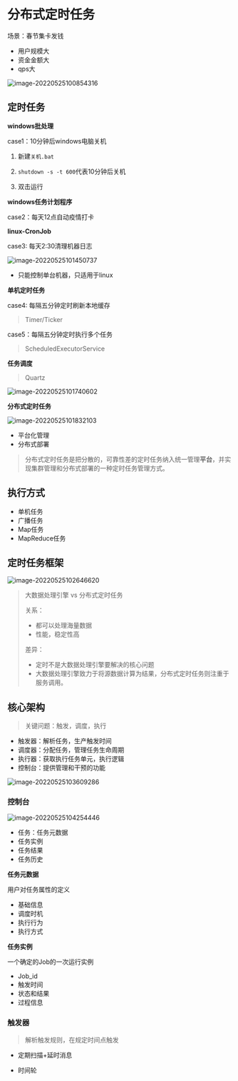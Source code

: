 # 分布式定时任务

场景：春节集卡发钱

- 用户规模大
- 资金金额大
- qps大

![image-20220525100854316](https://raw.githubusercontent.com/Usigned/pic-typora/main/images/image-20220525100854316.png)

## 定时任务

**windows批处理**

case1：10分钟后windows电脑关机

1. 新建`关机.bat`

2. `shutdown -s -t 600`代表10分钟后关机
3. 双击运行

**windows任务计划程序**

case2：每天12点自动疫情打卡

**linux-CronJob**

case3: 每天2:30清理机器日志

![image-20220525101450737](https://raw.githubusercontent.com/Usigned/pic-typora/main/images/image-20220525101450737.png)

- 只能控制单台机器，只适用于linux

**单机定时任务**

case4: 每隔五分钟定时刷新本地缓存

> Timer/Ticker

case5：每隔五分钟定时执行多个任务

> ScheduledExecutorService

**任务调度**

> Quartz

![image-20220525101740602](https://raw.githubusercontent.com/Usigned/pic-typora/main/images/image-20220525101740602.png)

**分布式定时任务**

![image-20220525101832103](https://raw.githubusercontent.com/Usigned/pic-typora/main/images/image-20220525101832103.png)

- 平台化管理
- 分布式部署

> 分布式定时任务是把分散的，可靠性差的定时任务纳入统一管理**平台**，并实现集群管理和分布式部署的一种定时任务管理方式。

## 执行方式

- 单机任务
- 广播任务
- Map任务
- MapReduce任务

## 定时任务框架

![image-20220525102646620](https://raw.githubusercontent.com/Usigned/pic-typora/main/images/image-20220525102646620.png)

> 大数据处理引擎 vs 分布式定时任务
>
> 关系：
>
> - 都可以处理海量数据
> - 性能，稳定性高
>
> 差异：
>
> - 定时不是大数据处理引擎要解决的核心问题
> - 大数据处理引擎致力于将源数据计算为结果，分布式定时任务则注重于服务调用。

## 核心架构

> 关键问题：触发，调度，执行

- 触发器：解析任务，生产触发时间
- 调度器：分配任务，管理任务生命周期
- 执行器：获取执行任务单元，执行逻辑
- 控制台：提供管理和干预的功能

![image-20220525103609286](https://raw.githubusercontent.com/Usigned/pic-typora/main/images/image-20220525103609286.png)

### 控制台

![image-20220525104254446](https://raw.githubusercontent.com/Usigned/pic-typora/main/images/image-20220525104254446.png)

- 任务：任务元数据
- 任务实例
- 任务结果
- 任务历史

**任务元数据**

用户对任务属性的定义

- 基础信息
- 调度时机
- 执行行为
- 执行方式

**任务实例**

一个确定的Job的一次运行实例

- Job_id
- 触发时间
- 状态和结果
- 过程信息

### 触发器

> 解析触发规则，在规定时间点触发

- 定期扫描+延时消息

- 时间轮